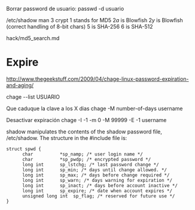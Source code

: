 Borrar password de usuario:
passwd -d usuario

/etc/shadow
man 3 crypt
$1$ stands for MD5
$2a$ is Blowfish
$2y$ is Blowfish (correct handling of 8-bit chars)
$5$ is SHA-256
$6$ is SHA-512

hack/md5_search.md


# Expire
http://www.thegeekstuff.com/2009/04/chage-linux-password-expiration-and-aging/

chage --list USUARIO


Que caduque la clave a los X dias
chage -M number-of-days username

Desactivar expiración
chage -I -1 -m 0 -M 99999 -E -1 username


shadow manipulates the contents of the shadow password file, /etc/shadow. The structure in the #include file is:

    struct spwd {
          char          *sp_namp; /* user login name */
          char          *sp_pwdp; /* encrypted password */
          long int      sp_lstchg; /* last password change */
          long int      sp_min; /* days until change allowed. */
          long int      sp_max; /* days before change required */
          long int      sp_warn; /* days warning for expiration */
          long int      sp_inact; /* days before account inactive */
          long int      sp_expire; /* date when account expires */
          unsigned long int  sp_flag; /* reserved for future use */
    }

